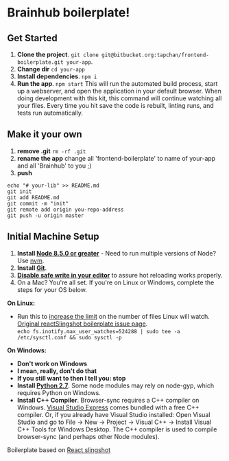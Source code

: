 # Brainhub boilerplate!

## Get Started
1. **Clone the project**. `git clone git@bitbucket.org:tapchan/frontend-boilerplate.git your-app`.
2. **Change dir** `cd your-app`
3. **Install dependencies**. `npm i`
4. **Run the app**. `npm start`
This will run the automated build process, start up a webserver, and open the application in your default browser. When doing development with this kit, this command will continue watching all your files. Every time you hit save the code is rebuilt, linting runs, and tests run automatically.

## Make it your own
1. **remove .git** `rm -rf .git`
2. **rename the app** change all 'frontend-boilerplate' to name of your-app and all 'Brainhub' to you ;)
3. **push** 
```
echo "# your-lib" >> README.md
git init
git add README.md
git commit -m "init"
git remote add origin you-repo-address
git push -u origin master
```

## Initial Machine Setup
1. **Install [Node 8.5.0 or greater](https://nodejs.org)** - Need to run multiple versions of Node? Use [nvm](https://github.com/creationix/nvm).
2. **Install [Git](https://git-scm.com/downloads)**.
3. **[Disable safe write in your editor](http://webpack.github.io/docs/webpack-dev-server.html#working-with-editors-ides-supporting-safe-write)** to assure hot reloading works properly.
4. On a Mac? You're all set. If you're on Linux or Windows, complete the steps for your OS below.  

**On Linux:**  

 * Run this to [increase the limit](http://stackoverflow.com/questions/16748737/grunt-watch-error-waiting-fatal-error-watch-enospc) on the number of files Linux will watch. [Original reactSlingshot boilerplate issue page](https://github.com/coryhouse/react-slingshot/issues/6).    
`echo fs.inotify.max_user_watches=524288 | sudo tee -a /etc/sysctl.conf && sudo sysctl -p`

**On Windows:**

* **Don't work on Windows**
* **I mean, really, don't do that**
* **If you still want to then I tell you: stop**
* **Install [Python 2.7](https://www.python.org/downloads/)**. Some node modules may rely on node-gyp, which requires Python on Windows.
* **Install C++ Compiler**. Browser-sync requires a C++ compiler on Windows. [Visual Studio Express](https://www.visualstudio.com/en-US/products/visual-studio-express-vs) comes bundled with a free C++ compiler. Or, if you already have Visual Studio installed: Open Visual Studio and go to File -> New -> Project -> Visual C++ -> Install Visual C++ Tools for Windows Desktop. The C++ compiler is used to compile browser-sync (and perhaps other Node modules).

Boilerplate based on [React slingshot](https://github.com/coryhouse/react-slingshot)
